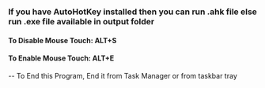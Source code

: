 ### If you have AutoHotKey installed then you can run .ahk file else run .exe file available in output folder

#### To Disable Mouse Touch: ALT+S
#### To Enable Mouse Touch: ALT+E


-- To End this Program, End it from Task Manager or from taskbar tray

